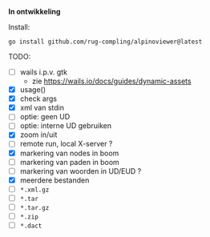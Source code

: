 **In ontwikkeling**

Install:

    go install github.com/rug-compling/alpinoviewer@latest


TODO:

 * [ ] wails i.p.v. gtk
     * zie https://wails.io/docs/guides/dynamic-assets
 * [x] usage()
 * [x] check args
 * [x] xml van stdin
 * [ ] optie: geen UD
 * [ ] optie: interne UD gebruiken
 * [x] zoom in/uit
 * [ ] remote run, local X-server ?
 * [x] markering van nodes in boom
 * [ ] markering van paden in boom
 * [ ] markering van woorden in UD/EUD ?
 * [x] meerdere bestanden
 * [ ] `*.xml.gz`
 * [ ] `*.tar`
 * [ ] `*.tar.gz`
 * [ ] `*.zip`
 * [ ] `*.dact`
